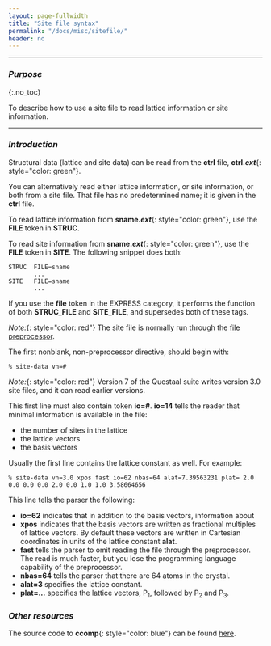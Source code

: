 ```yaml
---
layout: page-fullwidth
title: "Site file syntax"
permalink: "/docs/misc/sitefile/"
header: no
---
```

_____________________________________________________________

### _Purpose_
{:.no_toc}

To describe how to use a site file to read lattice information or site information.

_____________________________________________________________

### _Introduction_

Structural data (lattice and site data) can be read from the **ctrl** file,
**ctrl._ext_**{: style="color: green"}.

You can alternatively read either lattice information, or site information,
or both from a site file.  That file has no predetermined name; it is 
given in the **ctrl** file.

To read lattice information from **sname._ext_**{: style="color: green"},
use the **FILE** token in **STRUC**.

To read site information from **sname._ext_**{: style="color: green"},
use the **FILE** token in **SITE**.  The following snippet does both:

~~~
STRUC  FILE=sname
       ...
SITE   FILE=sname
       ...
~~~

If you use the **file** token in the EXPRESS category, it performs the function
of both **STRUC_FILE** and **SITE_FILE**, and supersedes both of these tags.

_Note:_{: style="color: red"} The site file is normally run
through the [file preprocessor](/docs/input/preprocessor/).


The first nonblank, non-preprocessor directive, should begin with:

~~~
% site-data vn=#
~~~

_Note:_{: style="color: red"} Version 7 of the Questaal suite writes version 3.0 site files, and it can read
earlier versions.

This first line must also contain token **io=#**.  **io=14** tells the reader
that minimal information is available in the file: 
+ the number of sites in the lattice
+ the lattice vectors
+ the basis vectors

Usually the first line contains the lattice constant as well.  For example:

~~~
% site-data vn=3.0 xpos fast io=62 nbas=64 alat=7.39563231 plat= 2.0 0.0 0.0 0.0 2.0 0.0 1.0 1.0 3.58664656
~~~

This line tells the parser the following:
+ **io=62** indicates that in addition to the basis vectors, information about
+ **xpos** indicates that the basis vectors are written as fractional multiples of lattice vectors.
  By default these vectors are written in Cartesian coordinates in units of the lattice constant **alat**.
+ **fast** tells the parser to omit reading the file through the preprocessor.  The read is much faster, but you lose the programming language capability of the preprocessor.
+ **nbas=64** tells the parser that there are 64 atoms in the crystal.
+ **alat=3** specifies the lattice constant.
+ **plat=...** specifies the lattice vectors, P<sub>1</sub>, followed by P<sub>2</sub> and P<sub>3</sub>.


### _Other resources_

The source code to **ccomp**{: style="color: blue"} can be found [here](https://bitbucket.org/lmto/lm/src/e82e155d8ce7eb808a9a6dca6d8eea5f5a095bd6/startup/ccomp.c).
